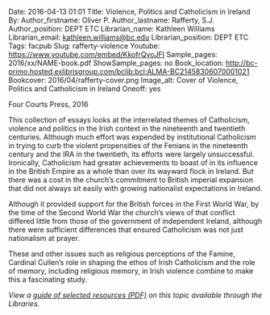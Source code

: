 Date: 2016-04-13 01:01
Title: Violence, Politics and Catholicism in Ireland
By: 
Author_firstname: Oliver P.
Author_lastname: Rafferty, S.J.
Author_position: DEPT ETC
Librarian_name: Kathleen Williams
Librarian_email: kathleen.williams@bc.edu
Librarian_position: DEPT ETC
Tags: facpub
Slug: rafferty-violence
Youtube: https://www.youtube.com/embed/KkofrQyoJFI
Sample_pages: 2016/xx/NAME-book.pdf
ShowSample_pages: no
Book_location: http://bc-primo.hosted.exlibrisgroup.com/bclib:bcl:ALMA-BC21458306070001021
Bookcover: 2016/04/rafferty-cover.png
Image_alt: Cover of Violence, Politics and Catholicism in Ireland
Oneoff: yes

Four Courts Press, 2016

This collection of essays looks at the interrelated themes of Catholicism, violence and politics in the Irish context in the nineteenth and twentieth centuries. Although much effort was expended by institutional Catholicism in trying to curb the violent propensities of the Fenians in the nineteenth century and the IRA in the twentieth, its efforts were largely unsuccessful. Ironically, Catholicism had greater achievements to boast of in its influence in the British Empire as a whole than over its wayward flock in Ireland. But there was a cost in the church’s commitment to British imperial expansion that did not always sit easily with growing nationalist expectations in Ireland. 

Although it provided support for the British forces in the First World War, by the time of the Second World War the church’s views of that conflict differed little from those of the government of independent Ireland, although there were sufficient differences that ensured Catholicism was not just nationalism at prayer. 

These and other issues such as religious perceptions of the Famine, Cardinal Cullen’s role in shaping the ethos of Irish Catholicism and the role of memory, including religious memory, in Irish violence combine to make this a fascinating study.

<em>View a <a href="http://library.bc.edu/theme/img/facpub/2015/XX/NAME-guide.pdf">guide of selected resources (PDF)</a> on this topic available through the Libraries. </em>
